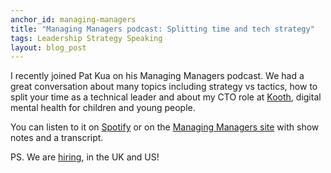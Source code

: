 ```yaml
---
anchor_id: managing-managers
title: "Managing Managers podcast: Splitting time and tech strategy"
tags: Leadership Strategy Speaking
layout: blog_post
---
```


I recently joined Pat Kua on his Managing Managers podcast. We had a great conversation about many topics including strategy vs tactics, how to split your time as a technical leader and about my CTO role at [Kooth](https://koothplc.com/), digital mental health for children and young people.

You can listen to it on [Spotify](https://open.spotify.com/episode/6vTH9rFOrzeEdiwCDsH7f2?si=H4-rHIq4S8Wwb_UVT_dVlg) or on the [Managing Managers site](https://managingmanagers.tech/episodes/episode-021-anna-shipman/) with show notes and a transcript.

PS. We are [hiring](https://koothplc.com/about-us/join-us), in the UK and US!
